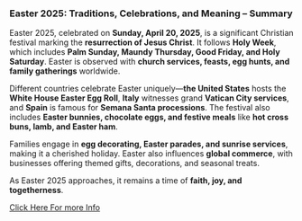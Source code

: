 ### **Easter 2025: Traditions, Celebrations, and Meaning – Summary**  

Easter 2025, celebrated on **Sunday, April 20, 2025**, is a significant Christian festival marking the **resurrection of Jesus Christ**. It follows **Holy Week**, which includes **Palm Sunday, Maundy Thursday, Good Friday, and Holy Saturday**. Easter is observed with **church services, feasts, egg hunts, and family gatherings** worldwide.  

Different countries celebrate Easter uniquely—**the United States** hosts the **White House Easter Egg Roll**, **Italy** witnesses grand **Vatican City services**, and **Spain** is famous for **Semana Santa processions**. The festival also includes **Easter bunnies, chocolate eggs, and festive meals** like **hot cross buns, lamb, and Easter ham**.  

Families engage in **egg decorating, Easter parades, and sunrise services**, making it a cherished holiday. Easter also influences **global commerce**, with businesses offering themed gifts, decorations, and seasonal treats.  

As Easter 2025 approaches, it remains a time of **faith, joy, and togetherness**.  

[Click Here For more Info]( ) 
